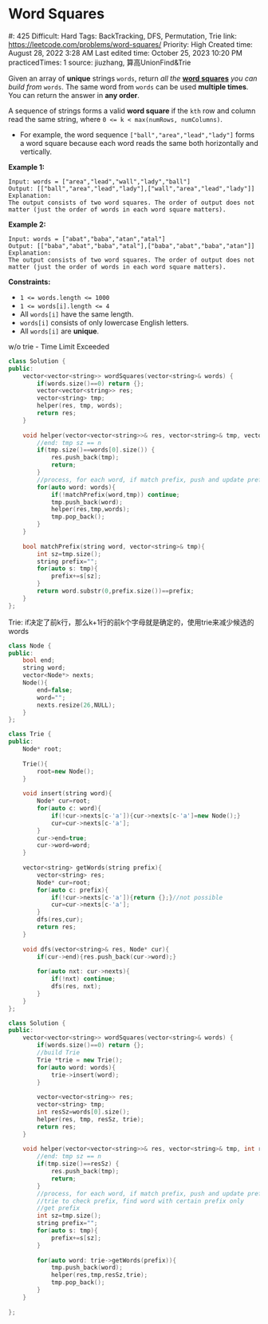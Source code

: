 # Word Squares

#: 425
Difficult: Hard
Tags: BackTracking, DFS, Permutation, Trie
link: https://leetcode.com/problems/word-squares/
Priority: High
Created time: August 28, 2022 3:28 AM
Last edited time: October 25, 2023 10:20 PM
practicedTimes: 1
source: jiuzhang, 算高UnionFind&Trie

Given an array of **unique** strings `words`, return *all the* **[word squares](https://en.wikipedia.org/wiki/Word_square)** *you can build from* `words`. The same word from `words` can be used **multiple times**. You can return the answer in **any order**.

A sequence of strings forms a valid **word square** if the `kth` row and column read the same string, where `0 <= k < max(numRows, numColumns)`.

- For example, the word sequence `["ball","area","lead","lady"]` forms a word square because each word reads the same both horizontally and vertically.

**Example 1:**

```
Input: words = ["area","lead","wall","lady","ball"]
Output: [["ball","area","lead","lady"],["wall","area","lead","lady"]]
Explanation:
The output consists of two word squares. The order of output does not matter (just the order of words in each word square matters).

```

**Example 2:**

```
Input: words = ["abat","baba","atan","atal"]
Output: [["baba","abat","baba","atal"],["baba","abat","baba","atan"]]
Explanation:
The output consists of two word squares. The order of output does not matter (just the order of words in each word square matters).

```

**Constraints:**

- `1 <= words.length <= 1000`
- `1 <= words[i].length <= 4`
- All `words[i]` have the same length.
- `words[i]` consists of only lowercase English letters.
- All `words[i]` are **unique**.

w/o trie - Time Limit Exceeded

```cpp
class Solution {
public:
    vector<vector<string>> wordSquares(vector<string>& words) {
        if(words.size()==0) return {};
        vector<vector<string>> res;
        vector<string> tmp;
        helper(res, tmp, words);
        return res;
    }
    
    void helper(vector<vector<string>>& res, vector<string>& tmp, vector<string>& words){
        //end: tmp sz == n
        if(tmp.size()==words[0].size()) {
            res.push_back(tmp);
            return;
        }
        //process, for each word, if match prefix, push and update prefix,
        for(auto word: words){
            if(!matchPrefix(word,tmp)) continue;
            tmp.push_back(word);
            helper(res,tmp,words);
            tmp.pop_back();
        }
    }
    
    bool matchPrefix(string word, vector<string>& tmp){
        int sz=tmp.size();
        string prefix="";
        for(auto s: tmp){
            prefix+=s[sz];
        }
        return word.substr(0,prefix.size())==prefix;
    }
};
```

Trie: if决定了前k行，那么k+1行的前k个字母就是确定的，使用trie来减少候选的words

```cpp
class Node {
public:
    bool end;
    string word;
    vector<Node*> nexts;
    Node(){
        end=false;
        word="";
        nexts.resize(26,NULL);
    }
};

class Trie {
public:
    Node* root;
    
    Trie(){
        root=new Node();
    }
    
    void insert(string word){
        Node* cur=root;
        for(auto c: word){
            if(!cur->nexts[c-'a']){cur->nexts[c-'a']=new Node();}
            cur=cur->nexts[c-'a'];
        }
        cur->end=true;
        cur->word=word;
    }
    
    vector<string> getWords(string prefix){
        vector<string> res;
        Node* cur=root;
        for(auto c: prefix){
            if(!cur->nexts[c-'a']){return {};}//not possible
            cur=cur->nexts[c-'a'];
        }
        dfs(res,cur);
        return res;
    }
    
    void dfs(vector<string>& res, Node* cur){
        if(cur->end){res.push_back(cur->word);}
        
        for(auto nxt: cur->nexts){
            if(!nxt) continue;
            dfs(res, nxt);
        }
    }
};

class Solution {
public:
    vector<vector<string>> wordSquares(vector<string>& words) {
        if(words.size()==0) return {};
        //build Trie
        Trie *trie = new Trie();
        for(auto word: words){
            trie->insert(word);
        }
        
        vector<vector<string>> res;
        vector<string> tmp;
        int resSz=words[0].size();
        helper(res, tmp, resSz, trie);
        return res;
    }
    
    void helper(vector<vector<string>>& res, vector<string>& tmp, int resSz, Trie* trie){
        //end: tmp sz == n
        if(tmp.size()==resSz) {
            res.push_back(tmp);
            return;
        }
        //process, for each word, if match prefix, push and update prefix,
        //trie to check prefix, find word with certain prefix only
        //get prefix
        int sz=tmp.size();
        string prefix="";
        for(auto s: tmp){
            prefix+=s[sz];
        }
        
        for(auto word: trie->getWords(prefix)){
            tmp.push_back(word);
            helper(res,tmp,resSz,trie);
            tmp.pop_back();
        }
    }
    
};
```